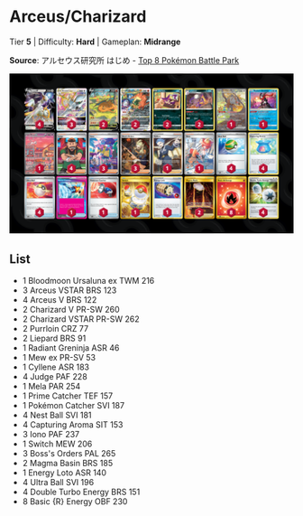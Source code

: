 # Arceus/Charizard

Tier **5** | Difficulty: **Hard** | Gameplan: **Midrange**

**Source**: アルセウス研究所 はじめ - [Top 8 Pokémon Battle Park](https://play.limitlesstcg.com/tournament/66c2aae182e459668d364ba5/player/nrtcity/decklist)

![decklist](../../!Images/Standard/12BRS-SFA/Arceus-Charizard.png)

## List
* 1 Bloodmoon Ursaluna ex TWM 216
* 3 Arceus VSTAR BRS 123
* 4 Arceus V BRS 122
* 2 Charizard V PR-SW 260
* 2 Charizard VSTAR PR-SW 262
* 2 Purrloin CRZ 77
* 2 Liepard BRS 91
* 1 Radiant Greninja ASR 46
* 1 Mew ex PR-SV 53
* 1 Cyllene ASR 183
* 4 Judge PAF 228
* 1 Mela PAR 254
* 1 Prime Catcher TEF 157
* 1 Pokémon Catcher SVI 187
* 4 Nest Ball SVI 181
* 4 Capturing Aroma SIT 153
* 3 Iono PAF 237
* 1 Switch MEW 206
* 3 Boss's Orders PAL 265
* 2 Magma Basin BRS 185
* 1 Energy Loto ASR 140
* 4 Ultra Ball SVI 196
* 4 Double Turbo Energy BRS 151
* 8 Basic {R} Energy OBF 230
